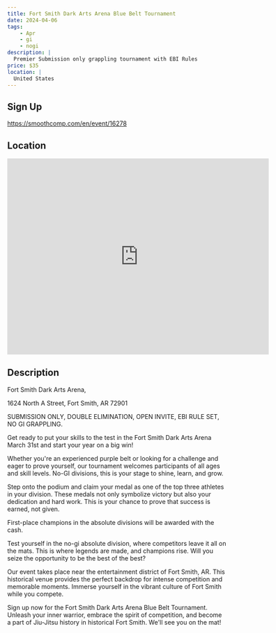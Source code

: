 ```yaml
---
title: Fort Smith Dark Arts Arena Blue Belt Tournament
date: 2024-04-06
tags:
    - Apr
    - gi 
    - nogi 
description: |
  Premier Submission only grappling tournament with EBI Rules
price: $35
location: |
  United States
---
```

## Sign Up
https://smoothcomp.com/en/event/16278

## Location
<iframe src="https://www.google.com/maps/embed?pb=!1m18!1m12!1m3!1d12345.6789!2d0.0000000!3d0.0000000!2m3!1f0!2f0!3f0!3m2!1i1024!2i768!4f13.1!3m3!1m2!1s0x0%3A0x0!2z0.0000000!5e0!3m2!1sen!2sus!4v1234567890" width="600" height="450" style="border:0;" allowfullscreen="" loading="lazy"></iframe>

## Description
Fort Smith Dark Arts Arena,


1624 North A Street, Fort Smith, AR 72901


SUBMISSION ONLY, DOUBLE ELIMINATION, OPEN INVITE, EBI RULE SET, NO GI GRAPPLING.


Get ready to put your skills to the test in the Fort Smith Dark Arts Arena March 31st and start your year on a big win!


Whether you're an experienced purple belt or looking for a challenge and eager to prove yourself, our tournament welcomes participants of all ages and skill levels. No-GI divisions, this is your stage to shine, learn, and grow.


Step onto the podium and claim your medal as one of the top three athletes in your division. These medals not only symbolize victory but also your dedication and hard work. This is your chance to prove that success is earned, not given.


First-place champions in the absolute divisions will be awarded with the cash. 


Test yourself in the no-gi absolute division, where competitors leave it all on the mats. This is where legends are made, and champions rise. Will you seize the opportunity to be the best of the best?


Our event takes place near the entertainment district of Fort Smith, AR. This historical venue provides the perfect backdrop for intense competition and memorable moments. Immerse yourself in the vibrant culture of Fort Smith while you compete.


Sign up now for the Fort Smith Dark Arts Arena Blue Belt Tournament. Unleash your inner warrior, embrace the spirit of competition, and become a part of Jiu-Jitsu history in historical Fort Smith. We'll see you on the mat!